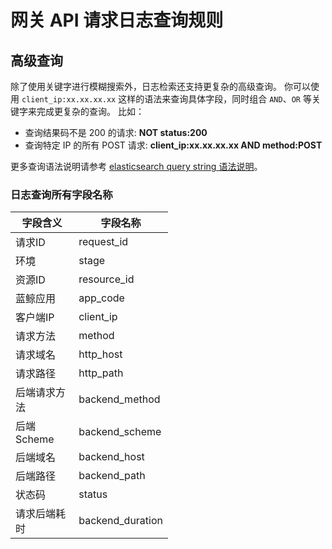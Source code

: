 # 网关 API 请求日志查询规则

## 高级查询

除了使用关键字进行模糊搜索外，日志检索还支持更复杂的高级查询。
你可以使用 `client_ip:xx.xx.xx.xx` 这样的语法来查询具体字段，同时组合 `AND`、`OR` 等关键字来完成更复杂的查询。 比如：

- 查询结果码不是 200 的请求: **NOT status:200**
- 查询特定 IP 的所有 POST 请求: **client_ip:xx.xx.xx.xx AND method:POST**

更多查询语法说明请参考 [elasticsearch query string 语法说明](https://www.elastic.co/guide/en/elasticsearch/reference/current/query-dsl-query-string-query.html#query-string-syntax)。

### 日志查询所有字段名称

<style tyle="text/css">
table {width: 50%}
</style>

字段含义 | 字段名称
--- | ---
请求ID | request_id
环境 | stage
资源ID | resource_id
蓝鲸应用 | app_code
客户端IP | client_ip
请求方法 | method
请求域名 | http_host
请求路径 | http_path
后端请求方法 | backend_method 
后端Scheme | backend_scheme
后端域名 | backend_host
后端路径 | backend_path
状态码 | status
请求后端耗时 | backend_duration
